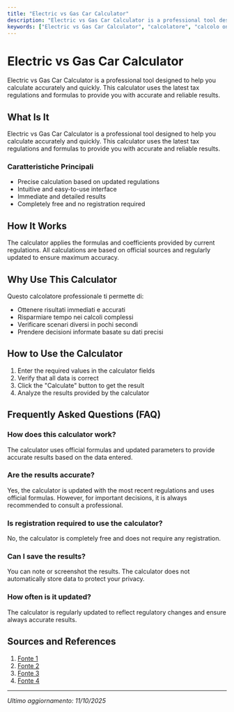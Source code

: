 ```yaml
---
title: "Electric vs Gas Car Calculator"
description: "Electric vs Gas Car Calculator is a professional tool designed to help you calculate accurately and quickly. This calculator uses the latest tax regulations and formulas to provide you with accurate and reliable results."
keywords: ["Electric vs Gas Car Calculator", "calcolatore", "calcolo online"]
---
```


# Electric vs Gas Car Calculator

Electric vs Gas Car Calculator is a professional tool designed to help you calculate accurately and quickly. This calculator uses the latest tax regulations and formulas to provide you with accurate and reliable results.

## What Is It

Electric vs Gas Car Calculator is a professional tool designed to help you calculate accurately and quickly. This calculator uses the latest tax regulations and formulas to provide you with accurate and reliable results.

### Caratteristiche Principali

- Precise calculation based on updated regulations
- Intuitive and easy-to-use interface
- Immediate and detailed results
- Completely free and no registration required

## How It Works

The calculator applies the formulas and coefficients provided by current regulations. All calculations are based on official sources and regularly updated to ensure maximum accuracy.

## Why Use This Calculator

Questo calcolatore professionale ti permette di:

- Ottenere risultati immediati e accurati
- Risparmiare tempo nei calcoli complessi
- Verificare scenari diversi in pochi secondi
- Prendere decisioni informate basate su dati precisi

## How to Use the Calculator

1. Enter the required values in the calculator fields
2. Verify that all data is correct
3. Click the "Calculate" button to get the result
4. Analyze the results provided by the calculator

## Frequently Asked Questions (FAQ)

### How does this calculator work?

The calculator uses official formulas and updated parameters to provide accurate results based on the data entered.

### Are the results accurate?

Yes, the calculator is updated with the most recent regulations and uses official formulas. However, for important decisions, it is always recommended to consult a professional.

### Is registration required to use the calculator?

No, the calculator is completely free and does not require any registration.

### Can I save the results?

You can note or screenshot the results. The calculator does not automatically store data to protect your privacy.

### How often is it updated?

The calculator is regularly updated to reflect regulatory changes and ensure always accurate results.

## Sources and References

1. [Fonte 1](https://www.nytimes.com/interactive/2025/upshot/ev-vs-gas-calculator.html)
2. [Fonte 2](https://chargevc.org/ev-calculator/)
3. [Fonte 3](https://afdc.energy.gov/calc/)
4. [Fonte 4](https://www.reddit.com/r/electricvehicles/comments/1n1rzqo/electric_vs_gas_car_try_our_calculator_because/)

---

*Ultimo aggiornamento: 11/10/2025*

